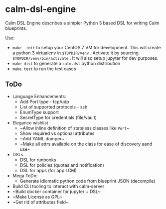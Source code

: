 # calm-dsl-engine

Calm DSL Engine describes a simpler Python 3 based DSL for writing Calm blueprints.

Use:
 - `make _init` to setup your CentOS 7 VM for development. This will create a python 3 virtualenv in `$TOPDIR/venv` . Activate it by sourcing `$TOPDIR/venv/bin/activate` . It will also setup jupyter for dev purposes.
 - `make dist` to generate a `calm.dsl` python distribution
 - `make test` to run the test cases


## ToDo

 - Language Enhancements:
   - Add Port type - tcp/udp
   - List of supported protocols - ssh
   - EnumType support
   - SecretType for credentials (file/vault)
 - Elegance wishlist
   - ~Allow inline definition of stateless classes like `Port`~
   - Show required vs optional attributes
   - ~Add YAML dumper~
   - ~Make all attrs available on the class for ease of discovery aand use~
 - DSLs
   - DSL for runbooks
   - DSL for policies (quotas and notification)
   - DSL for apps (for app LCM)
 - Mega ToDo:
   - Generate idiomatic python code from blueprint JSON (decompile)
 - Build CLI tooling to interact with calm-server
 - ~Build docker container for jupyter + DSL~
 - ~Make License as GPL~
 - ~Get rid of attributes field~
